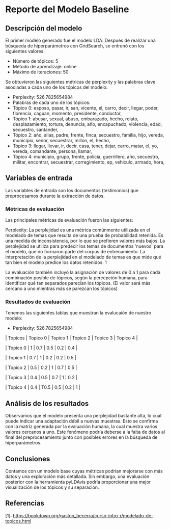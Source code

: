 # Reporte del Modelo Baseline

## Descripción del modelo

El primer modelo generado fue el modelo LDA. Después de realizar una búsqueda de hiperparámetros con GridSearch, se entrenó con los siguientes valores:

* Número de tópicos: 5
* Método de aprendizaje: online
* Máximo de iteraciones: 50

Se obtuvieron las siguientes métricas de perplexity y las palabras clave asociadas a cada uno de los tópicos del modelo:

* Perplexity: 526.7825654984
* Palabras de cada uno de los tópicos:
 * Tópico 0: esposo, pasar, ir, san, vicente, el, carro, decir, llegar, poder, florencia, caguan, momento, presidente, conductor,
 * Tópico 1: abusar, sexual, abuso, embarazado, hecho, relato, desplazamiento, tortura, denuncia, año, encapuchado, violencia, edad, secuestro, santander,
 * Tópico 2: año, alias, padre, frente, finca, secuestro, familia, hijo, vereda, municipio, senor, secuestrar, millon, el, hecho,
 * Tópico 3: llegar, llevar, ir, decir, casa, tener, dejar, carro, matar, el, yo, vereda, comandante, persona, llamar,
 * Tópico 4: municipio, grupo, frente, policia, guerrillero, año, secuestro, militar, encontrar, secuestrar, corregimiento, ep, vehiculo, armado, hora,

## Variables de entrada

Las variables de entrada son los documentos (testimonios) que preprocesamos durante la extracción de datos.

### Métricas de evaluación

Las principales métricas de evaluación fueron las siguientes:

Perplexity:
La perplejidad es una métrica comúnmente utilizada en el modelado de temas que resulta de una prueba de probabilidad retenida. Es una medida de inconsistencia, por lo que se prefieren valores más bajos. La perplejidad se utiliza para predecir los temas de documentos 'nuevos' para el modelo, que no formaron parte del corpus de entrenamiento. La interpretación de la perplejidad en el modelado de temas es que mide qué tan bien el modelo predice los datos retenidos. 1

La evaluación también incluyó la asignación de valores de 0 a 1 para cada combinación posible de tópicos, según la percepción humana, para identificar qué tan separados parecían los tópicos. (El valor será más cercano a uno mientras más se parezcan los tópicos)


### Resultados de evaluación

Tenemos las siguientes tablas que muestran la evalucaión de nuestro modelo:

* Perplexity: 526.7825654984

| Topicos | Topico 0 | Topico 1 | Topico 2 | Topico 3 | Topico 4 |

| Topico 0 | 1 | 0.7 | 0.5 | 0.2 | 0.4 |

| Topico 1 | 0.7 | 1 | 0.2 | 0.2 | 0.5 |

| Topico 2 | 0.5 | 0.2 | 1 | 0.7 | 0.5 |

| Topico 3 | 0.4 | 0.5 | 0.7 | 1 | 0.2 |

| Topico 4 | 0.4 | T0.5 | 0.5 | 0.2 | 1 |

## Análisis de los resultados

Observamos que el modelo presenta una perplejidad bastante alta, lo cual puede indicar una adaptación débil a nuevas muestras. Esto se confirma con la matriz generada por la evaluación humana, la cual muestra varios valores cercanos a uno. Este fenómeno podría deberse a la falta de datos al final del preprocesamiento junto con posibles errores en la búsqueda de hiperparámetros.

## Conclusiones

Contamos con un modelo base cuyas métricas podrían mejorarse con más datos y una exploración más detallada. Sin embargo, una evaluación posterior con la herramienta pyLDAvis podría proporcionar una mejor visualización de los tópicos y su separación.

## Referencias

[1\]: https://bookdown.org/gaston_becerra/curso-intro-r/modelado-de-topicos.html
